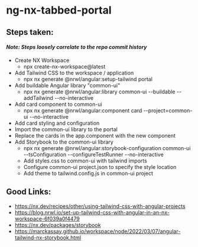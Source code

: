 # ng-nx-tabbed-portal

## Steps taken:
#### *Note: Steps loosely correlate to the repo commit history*
- Create NX Workspace
  - npx create-nx-workspace@latest
- Add Tailwind CSS to the workspace / application
  - npx nx generate @nrwl/angular:setup-tailwind portal
- Add buildable Angular library "common-ui" 
  - npx nx generate @nrwl/angular:library common-ui --buildable --addTailwind --no-interactive
- Add card component to common-ui
  - npx nx generate @nrwl/angular:component card --project=common-ui --no-interactive
- Add card styling and configuration
- Import the common-ui library to the portal 
- Replace the cards in the app.component with the new component
- Add Storybook to the common-ui library
  - npx nx generate @nrwl/angular:storybook-configuration common-ui --tsConfiguration --configureTestRunner --no-interactive
  - Add styles.css to common-ui with tailwind imports  
  - Configure common-ui project.json to specify the style location
  - Add theme to tailwind.config.js in common-ui project
  
## Good Links:
  - https://nx.dev/recipes/other/using-tailwind-css-with-angular-projects
  - https://blog.nrwl.io/set-up-tailwind-css-with-angular-in-an-nx-workspace-6f039a0f4479
  - https://nx.dev/packages/storybook
  - https://marckassay.github.io/workspace/node/2022/03/07/angular-tailwind-nx-storybook.html
  
